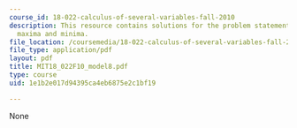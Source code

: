 ```yaml
---
course_id: 18-022-calculus-of-several-variables-fall-2010
description: This resource contains solutions for the problem statements related to
  maxima and minima.
file_location: /coursemedia/18-022-calculus-of-several-variables-fall-2010/1e1b2e017d94395ca4eb6875e2c1bf19_MIT18_022F10_model8.pdf
file_type: application/pdf
layout: pdf
title: MIT18_022F10_model8.pdf
type: course
uid: 1e1b2e017d94395ca4eb6875e2c1bf19

---
```

None